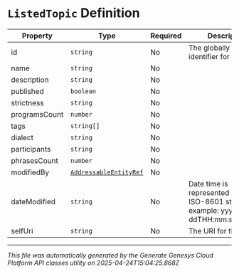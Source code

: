 # `ListedTopic` Definition

| Property | Type | Required | Description |
|----------|------|----------|-------------|
| id | `string` | No | The globally unique identifier for the object. |
| name | `string` | No |  |
| description | `string` | No |  |
| published | `boolean` | No |  |
| strictness | `string` | No |  |
| programsCount | `number` | No |  |
| tags | `string[]` | No |  |
| dialect | `string` | No |  |
| participants | `string` | No |  |
| phrasesCount | `number` | No |  |
| modifiedBy | [`AddressableEntityRef`](addressableentityref-definition.md) | No |  |
| dateModified | `string` | No | Date time is represented as an ISO-8601 string. For example: yyyy-MM-ddTHH:mm:ss[.mmm]Z |
| selfUri | `string` | No | The URI for this object |

---

*This file was automatically generated by the Generate Genesys Cloud Platform API classes utility on 2025-04-24T15:04:25.868Z*